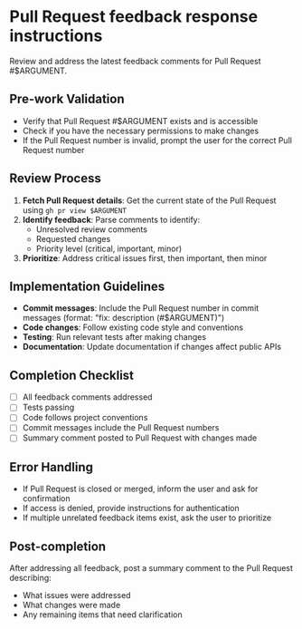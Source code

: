 # Pull Request feedback response instructions

Review and address the latest feedback comments for Pull Request #$ARGUMENT.

## Pre-work Validation

- Verify that Pull Request #$ARGUMENT exists and is accessible
- Check if you have the necessary permissions to make changes
- If the Pull Request number is invalid, prompt the user for the correct Pull Request number

## Review Process

1. **Fetch Pull Request details**: Get the current state of the Pull Request using `gh pr view $ARGUMENT`
2. **Identify feedback**: Parse comments to identify:
   - Unresolved review comments
   - Requested changes
   - Priority level (critical, important, minor)
3. **Prioritize**: Address critical issues first, then important, then minor

## Implementation Guidelines

- **Commit messages**: Include the Pull Request number in commit messages (format: "fix: description (#$ARGUMENT)")
- **Code changes**: Follow existing code style and conventions
- **Testing**: Run relevant tests after making changes
- **Documentation**: Update documentation if changes affect public APIs

## Completion Checklist

- [ ] All feedback comments addressed
- [ ] Tests passing
- [ ] Code follows project conventions
- [ ] Commit messages include the Pull Request numbers
- [ ] Summary comment posted to Pull Request with changes made

## Error Handling

- If Pull Request is closed or merged, inform the user and ask for confirmation
- If access is denied, provide instructions for authentication
- If multiple unrelated feedback items exist, ask the user to prioritize

## Post-completion

After addressing all feedback, post a summary comment to the Pull Request describing:
- What issues were addressed
- What changes were made
- Any remaining items that need clarification
